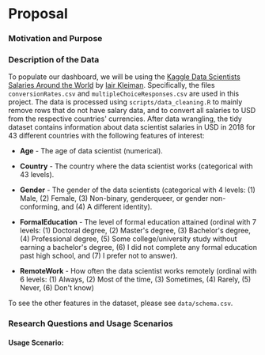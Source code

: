 # Proposal

### Motivation and Purpose

### Description of the Data

To populate our dashboard, we will be using the [Kaggle Data Scientists Salaries Around the World](https://www.kaggle.com/ikleiman/data-scientists-salaries-around-the-world) by [Iair Kleiman](https://www.kaggle.com/ikleiman). Specifically, the files `conversionRates.csv` and `multipleChoiceResponses.csv` are used in this project. The data is processed using `scripts/data_cleaning.R` to mainly remove rows that do not have salary data, and to convert all salaries to USD from the respective countries' currencies. After data wrangling, the tidy dataset contains information about data scientist salaries in USD in 2018 for 43 different countries with the following features of interest:

- **Age** - The age of data scientist (numerical).

- **Country** - The country where the data scientist works (categorical with 43 levels).

- **Gender** - The gender of the data scientists (categorical with 4 levels: (1) Male, (2) Female, (3) Non-binary, genderqueer, or gender non-conforming, and (4) A different identity).

- **FormalEducation** - The level of formal education attained (ordinal with 7 levels: (1) Doctoral degree, (2) Master's degree, (3) Bachelor's degree, (4) Professional degree, (5) Some college/university study without earning a bachelor's degree, (6) I did not complete any formal education past high school, and (7) I prefer not to answer).

- **RemoteWork** - How often the data scientist works remotely (ordinal with 6 levels: (1) Always, (2) Most of the time, (3) Sometimes, (4) Rarely, (5) Never, (6) Don't know)

To see the other features in the dataset, please see `data/schema.csv`.
### Research Questions and Usage Scenarios

#### Usage Scenario: 